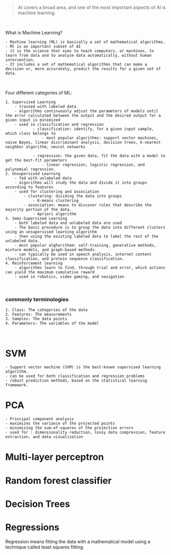 > AI covers a broad area, and one of the most important aspects of AI is machine learning.

<br>


What is Machine Learning?
<br>

    - Machine learning (ML) is basically a set of mathematical algorithms.
    - Ml is an important subset of AI
    - it is the science that aims to teach computers, or machines, to learn from data and to analyze data automatically, without human intervention.
    - It includes a set of mathematical algorithms that can make a decision or, more accurately, predict the results for a given set of data.

<br>

Four different categories of ML:

    1. Supervised Learning
        - trained with labeled data
        - algorithms continuously adjust the parameters of models until the error calculated between the output and the desired output for a given input is minimized
        - used in classification and regression
                - classification: identify, for a given input sample, which class belongs to
                    - most popular algorithms: support vector machines, naive Bayes, linear discriminant analysis, decision trees, k-­nearest neighbor algorithm, neural networks

                - regression: the given data, fit the data with a model to get the best-­fit parameters
                    - linear regression, logistic regression, and polynomial regression.
    2. Unsupervised Learning
        - fed with unlabeled data
        - algorithms will study the data and divide it into groups according to features
        - used for clustering and association
            - clustering: dividing the data into groups
                - K-means clustering
            - association: means to discover rules that describe the majority portion of the data.
                - Apriori algorithm
    3. Semi-Supervised Learning
        - both labeled data and unlabeled data are used
        - The basic procedure is to group the data into different clusters using an unsupervised learning algorithm
        - then using the existing labeled data to label the rest of the unlabeled data.
        - most popular alghorithem: self-­training, generative methods, mixture models, and graph-­based methods.
        - can typically be used in speech analysis, internet content classification, and protein sequence classification.
    4. Reinforcement learning
        - algorithms learn to find, through trial and error, which actions can yield the maximum cumulative reward
        - used in robotics, video gaming, and navigation


<br>

### commonly terminologies
    1. Class: The categories of the data
    2. Features: The measurements
    3. Samples: The data points
    4. Parameters: The variables of the model


<br>

# SVM
    - Support vector machine (SVM) is the best-­known supervised learning algorithm.
    - can be used for both classification and regression problems
    - robust prediction methods, based on the statistical learning framework.
    

# PCA
    - Principal component analysis
    - maximizes the variance of the projected points
    - minimizing the sum-of-squares of the projection errors
    - used for : dimensionality reduction, lossy data compression, feature extraction, and data visualization

# Multi-layer perceptron



# Random forest classifier

# Decision Trees

# Regressions
Regression means
fitting the data with a mathematical model using a technique called least squares
fitting.
<br>